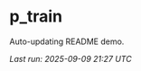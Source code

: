 # p_train

Auto-updating README demo.

<!--START_SECTION:status-->
_Last run: 2025-09-09 21:27 UTC_
<!--END_SECTION:status-->




































































































































































































































































































































































































































